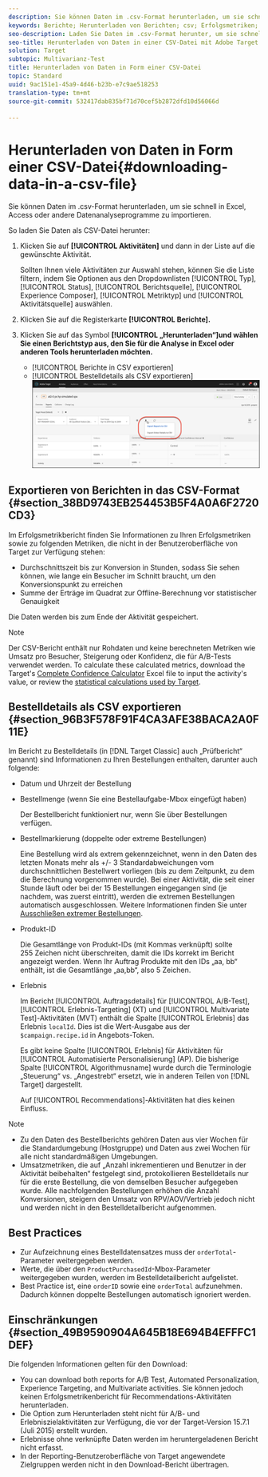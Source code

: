 ```yaml
---
description: Sie können Daten im .csv-Format herunterladen, um sie schnell in Excel, Access oder andere Datenanalyseprogramme zu importieren.
keywords: Berichte; Herunterladen von Berichten; csv; Erfolgsmetriken; Bestelldetails
seo-description: Laden Sie Daten im .csv-Format herunter, um sie schnell in Excel, Access oder andere Datenanalyseprogramme mit Adobe Target zu importieren.
seo-title: Herunterladen von Daten in einer CSV-Datei mit Adobe Target
solution: Target
subtopic: Multivarianz-Test
title: Herunterladen von Daten in Form einer CSV-Datei
topic: Standard
uuid: 9ac151e1-45a9-4d46-b23b-e7c9ae518253
translation-type: tm+mt
source-git-commit: 532417dab835bf71d70cef5b2872dfd10d56066d

---
```



# Herunterladen von Daten in Form einer CSV-Datei{#downloading-data-in-a-csv-file}

Sie können Daten im .csv-Format herunterladen, um sie schnell in Excel, Access oder andere Datenanalyseprogramme zu importieren.

So laden Sie Daten als CSV-Datei herunter:

1. Klicken Sie auf **[!UICONTROL Aktivitäten]** und dann in der Liste auf die gewünschte Aktivität.

   Sollten Ihnen viele Aktivitäten zur Auswahl stehen, können Sie die Liste filtern, indem Sie Optionen aus den Dropdownlisten [!UICONTROL Typ], [!UICONTROL Status], [!UICONTROL Berichtsquelle], [!UICONTROL Experience Composer], [!UICONTROL Metriktyp] und [!UICONTROL Aktivitätsquelle] auswählen.

1. Klicken Sie auf die Registerkarte **[!UICONTROL Berichte].**
1. Klicken Sie auf das Symbol **[!UICONTROL „Herunterladen“]und wählen Sie einen Berichtstyp aus, den Sie für die Analyse in Excel oder anderen Tools herunterladen möchten.**

   * [!UICONTROL Berichte in CSV exportieren]
   * [!UICONTROL Bestelldetails als CSV exportieren]
   ![Download-Optionen](/help/c-reports/assets/download-options.png)

## Exportieren von Berichten in das CSV-Format {#section_38BD9743EB254453B5F4A0A6F2720CD3}

Im Erfolgsmetrikbericht finden Sie Informationen zu Ihren Erfolgsmetriken sowie zu folgenden Metriken, die nicht in der Benutzeroberfläche von Target zur Verfügung stehen:

* Durchschnittszeit bis zur Konversion in Stunden, sodass Sie sehen können, wie lange ein Besucher im Schnitt braucht, um den Konversionspunkt zu erreichen
* Summe der Erträge im Quadrat zur Offline-Berechnung vor statistischer Genauigkeit

Die Daten werden bis zum Ende der Aktivität gespeichert.

>[!NOTE]
>
>Der CSV-Bericht enthält nur Rohdaten und keine berechneten Metriken wie Umsatz pro Besucher, Steigerung oder Konfidenz, die für A/B-Tests verwendet werden. To calculate these calculated metrics, download the Target's [Complete Confidence Calculator](/help/assets/complete_confidence_calculator.xlsx) Excel file to input the activity's value, or review the [statistical calculations used by Target](/help/assets/statistical-calculations.pdf).

## Bestelldetails als CSV exportieren {#section_96B3F578F91F4CA3AFE38BACA2A0F11E}

Im Bericht zu Bestelldetails (in [!DNL Target Classic] auch „Prüfbericht“ genannt) sind Informationen zu Ihren Bestellungen enthalten, darunter auch folgende:

* Datum und Uhrzeit der Bestellung
* Bestellmenge (wenn Sie eine Bestellaufgabe-Mbox eingefügt haben)

   Der Bestellbericht funktioniert nur, wenn Sie über Bestellungen verfügen.

* Bestellmarkierung (doppelte oder extreme Bestellungen)

   Eine Bestellung wird als extrem gekennzeichnet, wenn in den Daten des letzten Monats mehr als +/- 3 Standardabweichungen vom durchschnittlichen Bestellwert vorliegen (bis zu dem Zeitpunkt, zu dem die Berechnung vorgenommen wurde). Bei einer Aktivität, die seit einer Stunde läuft oder bei der 15 Bestellungen eingegangen sind (je nachdem, was zuerst eintritt), werden die extremen Bestellungen automatisch ausgeschlossen. Weitere Informationen finden Sie unter [Ausschließen extremer Bestellungen](../c-reports/c-report-settings/excluding-extreme-orders.md#task_2AE7743FFCDD466DAEEB720BE5F33DAA).

* Produkt-ID

   Die Gesamtlänge von Produkt-IDs (mit Kommas verknüpft) sollte 255 Zeichen nicht überschreiten, damit die IDs korrekt im Bericht angezeigt werden. Wenn Ihr Auftrag Produkte mit den IDs „aa, bb“ enthält, ist die Gesamtlänge „aa,bb“, also 5 Zeichen.

* Erlebnis

   Im Bericht [!UICONTROL Auftragsdetails] für [!UICONTROL A/B-Test], [!UICONTROL Erlebnis-Targeting] (XT) und [!UICONTROL Multivariate Test]-Aktivitäten (MVT) enthält die Spalte [!UICONTROL Erlebnis] das Erlebnis `localId`. Dies ist die Wert-Ausgabe aus der `$campaign.recipe.id` in Angebots-Token.

   Es gibt keine Spalte [!UICONTROL Erlebnis] für Aktivitäten für [!UICONTROL Automatisierte Personalisierung] (AP). Die bisherige Spalte [!UICONTROL Algorithmusname] wurde durch die Terminologie „Steuerung“ vs. „Angestrebt“ ersetzt, wie in anderen Teilen von [!DNL Target] dargestellt.

   Auf [!UICONTROL Recommendations]-Aktivitäten hat dies keinen Einfluss.

>[!NOTE]
>
>* Zu den Daten des Bestellberichts gehören Daten aus vier Wochen für die Standardumgebung (Hostgruppe) und Daten aus zwei Wochen für alle nicht standardmäßigen Umgebungen.
>* Umsatzmetriken, die auf „Anzahl inkrementieren und Benutzer in der Aktivität beibehalten“ festgelegt sind, protokollieren Bestelldetails nur für die erste Bestellung, die von demselben Besucher aufgegeben wurde. Alle nachfolgenden Bestellungen erhöhen die Anzahl Konversionen, steigern den Umsatz von RPV/AOV/Vertrieb jedoch nicht und werden nicht in den Bestelldetailbericht aufgenommen.


## Best Practices

* Zur Aufzeichnung eines Bestelldatensatzes muss der `orderTotal`-Parameter weitergegeben werden.
* Werte, die über den `ProductPurchasedId`-Mbox-Parameter weitergegeben wurden, werden im Bestelldetailbericht aufgelistet.
* Best Practice ist, eine `orderID` sowie eine `orderTotal` aufzunehmen. Dadurch können doppelte Bestellungen automatisch ignoriert werden.

## Einschränkungen  {#section_49B9590904A645B18E694B4EFFFC1DEF}

Die folgenden Informationen gelten für den Download:

* You can download both reports for A/B Test, Automated Personalization, Experience Targeting, and Multivariate activities. Sie können jedoch keinen Erfolgsmetrikenbericht für Recommendations-Aktivitäten herunterladen.
* Die Option zum Herunterladen steht nicht für A/B- und Erlebniszielaktivitäten zur Verfügung, die vor der Target-Version 15.7.1 (Juli 2015) erstellt wurden.
* Erlebnisse ohne verknüpfte Daten werden im heruntergeladenen Bericht nicht erfasst.
* In der Reporting-Benutzeroberfläche von Target angewendete Zielgruppen werden nicht in den Download-Bericht übertragen.
